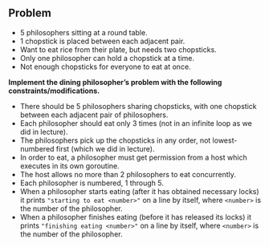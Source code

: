 ## Problem

- 5 philosophers sitting at a round table.
- 1 chopstick is placed between each adjacent pair.
- Want to eat rice from their plate, but needs two chopsticks.
- Only one philosopher can hold a chopstick at a time.
- Not enough chopsticks for everyone to eat at once.
 
**Implement the dining philosopher’s problem with the following constraints/modifications.**

- There should be 5 philosophers sharing chopsticks, with one chopstick between each adjacent pair of philosophers.
- Each philosopher should eat only 3 times (not in an infinite loop as we did in lecture).
- The philosophers pick up the chopsticks in any order, not lowest-numbered first (which we did in lecture).
- In order to eat, a philosopher must get permission from a host which executes in its own goroutine.
- The host allows no more than 2 philosophers to eat concurrently.
- Each philosopher is numbered, 1 through 5.
- When a philosopher starts eating (after it has obtained necessary locks) it prints `"starting to eat <number>"` on a line by itself, where `<number>` is the number of the philosopher.
- When a philosopher finishes eating (before it has released its locks) it prints `"finishing eating <number>"` on a line by itself, where `<number>` is the number of the philosopher.



